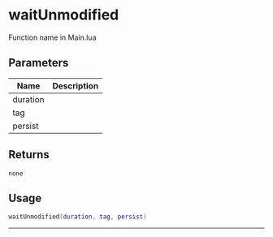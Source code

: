 # waitUnmodified

Function name in Main.lua

## Parameters

| Name     | Description |
| -------- | ----------- |
| duration |             |
| tag      |             |
| persist  |             |

## Returns

`none`

## Usage

```lua
waitUnmodified(duration, tag, persist)
```

---
